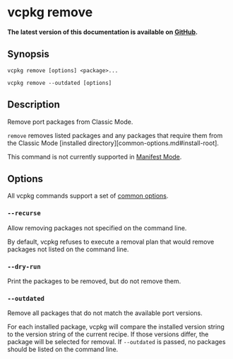 # vcpkg remove

**The latest version of this documentation is available on [GitHub](https://github.com/Microsoft/vcpkg/tree/master/docs/commands/remove.md).**

## Synopsis

```no-highlight
vcpkg remove [options] <package>...
```

```no-highlight
vcpkg remove --outdated [options]
```

## Description

Remove port packages from Classic Mode.

`remove` removes listed packages and any packages that require them from the Classic Mode [installed directory][common-options.md#install-root].

This command is not currently supported in [Manifest Mode][].

## Options

All vcpkg commands support a set of [common options](common-options.md).

### `--recurse`

Allow removing packages not specified on the command line.

By default, vcpkg refuses to execute a removal plan that would remove packages not listed on the command line.

### `--dry-run`

Print the packages to be removed, but do not remove them.

### `--outdated`

Remove all packages that do not match the available port versions.

For each installed package, vcpkg will compare the installed version string to the version string of the current recipe. If those versions differ, the package will be selected for removal. If `--outdated` is passed, no packages should be listed on the command line.

[Manifest Mode]: ../users/manifests.md
